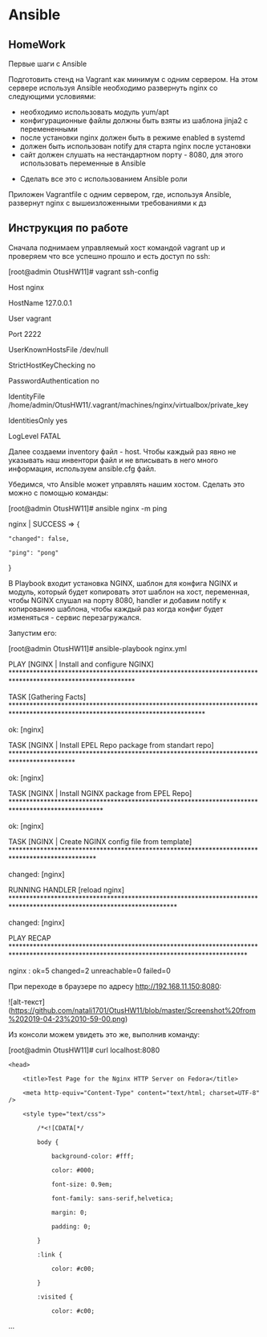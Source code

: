 # Ansible

## HomeWork

Первые шаги с Ansible

Подготовить стенд на Vagrant как минимум с одним сервером. На этом сервере используя Ansible необходимо развернуть nginx со следующими условиями:

- необходимо использовать модуль yum/apt
- конфигурационные файлы должны быть взяты из шаблона jinja2 с перемененными
- после установки nginx должен быть в режиме enabled в systemd
- должен быть использован notify для старта nginx после установки
- сайт должен слушать на нестандартном порту - 8080, для этого использовать переменные в Ansible

* Сделать все это с использованием Ansible роли

Приложен Vagrantfile с одним сервером, где, используя Ansible, развернут nginx с вышеизложенными требованиями к дз

## **Инструкция по работе**

Сначала поднимаем управляемый хост командой vagrant up и проверяем что все успешно прошло и есть доступ по ssh:

[root@admin OtusHW11]# vagrant ssh-config

Host nginx

  HostName 127.0.0.1

  User vagrant

  Port 2222

  UserKnownHostsFile /dev/null

  StrictHostKeyChecking no

  PasswordAuthentication no

  IdentityFile /home/admin/OtusHW11/.vagrant/machines/nginx/virtualbox/private_key

  IdentitiesOnly yes

  LogLevel FATAL


Далее создаеми inventory файл - host. Чтобы каждый раз явно не указывать наш инвентори файл и не вписывать в него много информация, используем 
ansible.cfg файл.

Убедимся, что Ansible может управлять нашим хостом. Сделать это можно с помощью команды: 

[root@admin OtusHW11]# ansible nginx -m ping

nginx | SUCCESS => {

    "changed": false, 

    "ping": "pong"

}

В Playbook входит установка NGINX, шаблон для конфига NGINX и модуль, который будет копировать этот шаблон на хост, переменная, чтобы NGINX слушал на порту 8080, handler и добавим notify к копированию шаблона, чтобы каждый раз когда конфиг будет изменяться - сервис перезагружался. 

Запустим его:

[root@admin OtusHW11]# ansible-playbook nginx.yml 

PLAY [NGINX | Install and configure NGINX] ***********************************************************************************************************

TASK [Gathering Facts] *******************************************************************************************************************************

ok: [nginx]

TASK [NGINX | Install EPEL Repo package from standart repo] ******************************************************************************************

ok: [nginx]

TASK [NGINX | Install NGINX package from EPEL Repo] **************************************************************************************************

ok: [nginx]

TASK [NGINX | Create NGINX config file from template] ************************************************************************************************

changed: [nginx]

RUNNING HANDLER [reload nginx] ***********************************************************************************************************************

changed: [nginx]

PLAY RECAP *******************************************************************************************************************************************

nginx                      : ok=5    changed=2    unreachable=0    failed=0   


При переходе в браузере по адресу http://192.168.11.150:8080:

![alt-текст] (https://github.com/natali1701/OtusHW11/blob/master/Screenshot%20from%202019-04-23%2010-59-00.png)

Из консоли можем увидеть это же, выполнив команду:

[root@admin OtusHW11]# curl localhost:8080

<!DOCTYPE html PUBLIC "-//W3C//DTD XHTML 1.1//EN" "http://www.w3.org/TR/xhtml11/DTD/xhtml11.dtd">

<html xmlns="http://www.w3.org/1999/xhtml" xml:lang="en">

    <head>

        <title>Test Page for the Nginx HTTP Server on Fedora</title>

        <meta http-equiv="Content-Type" content="text/html; charset=UTF-8" />

        <style type="text/css">

            /*<![CDATA[*/

            body {

                background-color: #fff;

                color: #000;

                font-size: 0.9em;

                font-family: sans-serif,helvetica;

                margin: 0;

                padding: 0;

            }

            :link {

                color: #c00;

            }

            :visited {

                color: #c00; 

...

